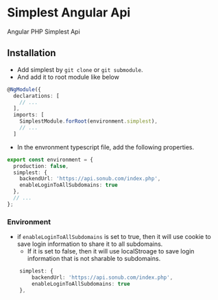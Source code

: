 # Simplest Angular Api

Angular PHP Simplest Api


## Installation

* Add simplest by `git clone` or `git submodule`.
* And add it to root module like below

````ts
@NgModule({
  declarations: [
    // ...
  ],
  imports: [
    SimplestModule.forRoot(environment.simplest),
    // ...
  ]
````

* In the envronment typescript file, add the following properties.

````ts
export const environment = {
  production: false,
  simplest: {
    backendUrl: 'https://api.sonub.com/index.php',
    enableLoginToAllSubdomains: true
  },
  // ...
};

````

### Environment

* if `enableLoginToAllSubdomains` is set to true, then it will use cookie to save login information to share it to all subdomains.
  * If it is set to false, then it will use localStroage to save login information that is not sharable to subdomains.

````ts
    simplest: {
        backendUrl: 'https://api.sonub.com/index.php',
        enableLoginToAllSubdomains: true
    },
````

